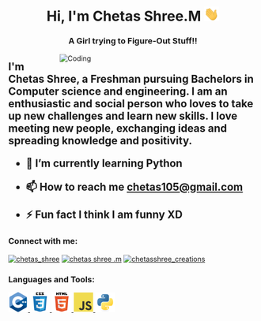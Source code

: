 <h1 align="center">Hi, I'm Chetas Shree.M  <img src="https://raw.githubusercontent.com/ABSphreak/ABSphreak/master/gifs/Hi.gif" width="30px"></h1>
<h3 align="center">A Girl trying to Figure-Out Stuff!!</h3>

<img align="right" alt="Coding" width="400" src="https://cdn.dribbble.com/users/2646423/screenshots/5507196/computer.gif">
<h2> I'm Chetas Shree, a Freshman pursuing Bachelors in Computer science and engineering. I am an enthusiastic and social person who loves to take up new challenges and learn new skills. I love meeting new people, exchanging ideas and spreading knowledge and positivity.


- 🌱 I’m currently learning **Python**

- 📫 How to reach me **chetas105@gmail.com**

- ⚡ Fun fact **I think I am funny XD**

<h3 align="left">Connect with me:</h3>
<p align="left">
<a href="https://twitter.com/ChetasShree?s=08" target="blank"><img align="center" src="https://cdn.jsdelivr.net/npm/simple-icons@3.0.1/icons/twitter.svg" alt="chetas_shree" height="30" width="40" /></a>
<a href="https://www.linkedin.com/in/chetas-shree-m-128a941b7" target="blank"><img align="center" src="https://cdn.jsdelivr.net/npm/simple-icons@3.0.1/icons/linkedin.svg" alt="chetas shree .m" height="30" width="40" /></a>
<a href="https://instagram.com/chetasshree_creations" target="blank"><img align="center" src="https://cdn.jsdelivr.net/npm/simple-icons@3.0.1/icons/instagram.svg" alt="chetasshree_creations" height="30" width="40" /></a>
</p>

<h3 align="left">Languages and Tools:</h3>
<p align="left"> <a href="https://www.w3schools.com/cpp/" target="_blank"> <img src="https://raw.githubusercontent.com/devicons/devicon/master/icons/cplusplus/cplusplus-original.svg" alt="cplusplus" width="40" height="40"/> </a> <a href="https://www.w3schools.com/css/" target="_blank"> <img src="https://raw.githubusercontent.com/devicons/devicon/master/icons/css3/css3-original-wordmark.svg" alt="css3" width="40" height="40"/> </a> <a href="https://www.w3.org/html/" target="_blank"> <img src="https://raw.githubusercontent.com/devicons/devicon/master/icons/html5/html5-original-wordmark.svg" alt="html5" width="40" height="40"/> </a> <a href="https://developer.mozilla.org/en-US/docs/Web/JavaScript" target="_blank"> <img src="https://raw.githubusercontent.com/devicons/devicon/master/icons/javascript/javascript-original.svg" alt="javascript" width="40" height="40"/> </a> <a href="https://www.python.org" target="_blank"> <img src="https://raw.githubusercontent.com/devicons/devicon/master/icons/python/python-original.svg" alt="python" width="40" height="40"/> </a> </p>
